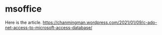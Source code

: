 # msoffice
Here is the article. 
https://chanmingman.wordpress.com/2021/01/09/c-ado-net-access-to-microsoft-access-database/ 
